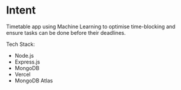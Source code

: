 # Intent

Timetable app using Machine Learning to optimise time-blocking and ensure tasks can be done before their deadlines.

Tech Stack:
- Node.js
- Express.js
- MongoDB
- Vercel
- MongoDB Atlas
